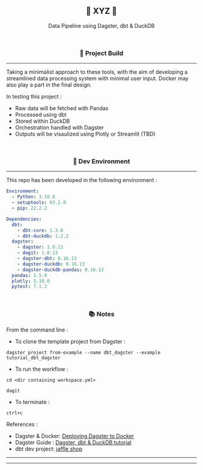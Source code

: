 <h2 align="center"><b> 🧬 XYZ 🧬 </b></h2>

<p align="center">Data Pipeline using Dagster, dbt & DuckDB</p><br>

<h3 align="center"><b> 🧱 Project Build </b></h3>

---

Taking a minimalist approach to these tools, with the aim of developing a streamlined data processing system with minimal user input. Docker may also play a part in the final design.

In testing this project :

- Raw data will be fetched with Pandas
- Processed using dbt
- Stored within DuckDB
- Orchestration handled with Dagster
- Outputs will be visaulized using Plotly or Streamlit (TBD)


<br><h3 align="center"><b> 🌿 Dev Environment </b></h3>

---

This repo has been developed in the following environment :

````yaml
Environment:
  - Python: 3.10.8
  - setuptools: 63.2.0
  - pip: 22.2.2

Dependencies:
  dbt: 
    - dbt-core: 1.3.0
    - dbt-duckdb: 1.2.2
  dagster: 
    - dagster: 1.0.13
    - dagit: 1.0.13
    - dagster-dbt: 0.16.13
    - dagster-duckdb: 0.16.13
    - dagster-duckdb-pandas: 0.16.13
  pandas: 1.5.0
  plotly: 5.10.0
  pytest: 7.1.3 
````

<br><h3 align="center"><b> 📚 Notes </b></h3>

From the command line : 

- To clone the template project from Dagster :

````cli
dagster project from-example --name dbt_dagster --example tutorial_dbt_dagster 
````

- To run the workflow :

````cli
cd <dir containing workspace.yml>

dagit
````

- To terminate :

````cli
ctrl+c
````

References :

- Dagster & Docker: [Deploying Dagster to Docker](https://docs.dagster.io/deployment/guides/docker)
- Dagster Guide : [Dagster, dbt & DuckDB tutorial](https://docs.dagster.io/integrations/dbt/using-dbt-with-dagster)
- dbt dev project: [jaffle shop](https://github.com/dbt-labs/jaffle_shop)

---
---
